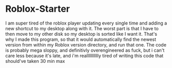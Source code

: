 # Roblox-Starter
I am super tired of the roblox player updating every single time and adding a new shortcut to my desktop along with it. The worst part is that I have to then move to my other disk so my desktop is sorted like I want it. That's why I made this program, so that it would automatically find the newest version from within my Roblox version directory, and run that one. The code is probably mega sloppy, and definitivly overengineered as fuck, but i can't care less because it's late, and i'm reallllllllllly tired of writing this code that should've taken 30 min max

